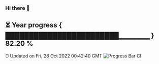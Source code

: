 ### Hi there 👋
⏳ Year progress { ████████████████████████▁▁▁▁▁▁ } 82.20 %
---
⏰ Updated on Fri, 28 Oct 2022 00:42:40 GMT
![Progress Bar CI](https://github.com/Moyi321/Moyi321/workflows/Progress%20Bar%20CI/badge.svg)
